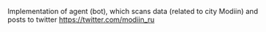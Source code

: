 Implementation of agent (bot), which scans data (related to city Modiin) and posts to twitter https://twitter.com/modiin_ru